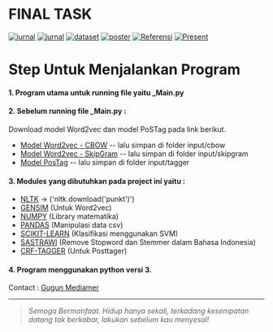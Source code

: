 # FINAL TASK
[![jurnal](https://img.shields.io/badge/Paper-Icadeis-blue.svg)](https://drive.google.com/file/d/1t1canMFahkdxkL_adbjaOGJU62N4-yW5/view?usp=sharing)
[![jurnal](https://img.shields.io/badge/Jurnal-Telkom-red.svg)](https://drive.google.com/file/d/12hS-1cEbCyjySE-0thvzRURnag44uBVU/view?usp=sharing)
[![dataset](https://img.shields.io/badge/Dataset-Hadits-brightgreen.svg)](https://drive.google.com/open?id=1hInke1UE0z1Ih2b_qnDNPWJBEl1_ovu8)
[![poster](https://img.shields.io/badge/Poster-Laporan-teal.svg)](https://drive.google.com/open?id=1HTmI08MmC2037v297vLdIJDJz43jij36)
[![Referensi](https://img.shields.io/badge/Referensi-Laporan-yellow.svg)](https://drive.google.com/open?id=1Y24MeAKQ5wT0qudgOYlefGYZYWFhRu7l)
[![Present](https://img.shields.io/badge/Materi-Presentasi-orange.svg)](https://drive.google.com/open?id=1LZrBeiBmLzfQWxLPDo8p2WkHRnysc2B5PY3D4HJgFXg)

# Step Untuk Menjalankan Program

#### 1. Program utama untuk running file yaitu **_Main.py**
#### 2. Sebelum running file **_Main.py** :
Download model Word2vec dan model PoSTag pada link berikut.
  - [Model Word2vec - CBOW](https://drive.google.com/drive/folders/194Nv9GY8MTcHTi18w7vu7gXXZ21vFeTY?usp=sharing) -- lalu simpan di folder input/cbow
  - [Model Word2vec - SkipGram](https://drive.google.com/drive/folders/1dFED-1wuUrqXUIQH1pb4f1EfDqXaok26?usp=sharing) -- lalu simpan di folder input/skipgram
  - [Model PosTag](https://drive.google.com/drive/folders/1SNDp4tLR3CYl5HX7hTbjlVs_j6fC1R9M?usp=sharing) -- lalu simpan di folder input/tagger
#### 3. Modules yang dibutuhkan pada project ini yaitu : 
- [NLTK](https://pypi.org/project/nltk/) -> ('nltk.download('punkt')')
- [GENSIM](https://pypi.org/project/gensim/) (Untuk Word2vec)
- [NUMPY](https://pypi.org/project/numpy/) (Library matematika)
- [PANDAS](https://pypi.org/project/pandas/) (Manipulasi data csv)
- [SCIKIT-LEARN](https://pypi.org/project/scikit-learn/) (Klasifikasi menggunakan SVM)
- [SASTRAWI](https://pypi.org/project/Sastrawi/) (Remove Stopword dan Stemmer dalam Bahasa Indonesia)
- [CRF-TAGGER](https://pypi.org/project/python-crfsuite/) (Untuk Posttager)
#### 4. Program menggunakan python versi 3.
Contact : [Gugun Mediamer](https://www.linkedin.com/in/gugun-mediamer-7a1088117)

---

> *Semoga Bermanfaat. Hidup hanya sekali, terkadang kesempatan datang tak berkabar, lakukan sebelum kau menyesal!*
